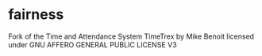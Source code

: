 fairness
========

Fork of the Time and Attendance System TimeTrex by Mike Benoit licensed under GNU AFFERO GENERAL PUBLIC LICENSE V3
